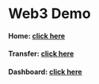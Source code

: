 # Web3 Demo

#### Home: [click here](https://evalllll.github.io/pre-for-web3/)

#### Transfer: [click here](https://evalllll.github.io/pre-for-web3/#/transaction)

#### Dashboard: [click here](https://evalllll.github.io/pre-for-web3/#/dashboard)
